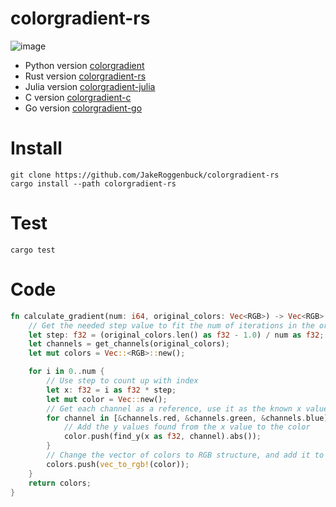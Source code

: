 # colorgradient-rs
![image](https://user-images.githubusercontent.com/35516367/116793337-1716c680-aa7b-11eb-9c1e-2cda170e2118.png)

- Python version [colorgradient](https://github.com/JakeRoggenbuck/colorgradient)
- Rust version [colorgradient-rs](https://github.com/JakeRoggenbuck/colorgradient-rs)
- Julia version [colorgradient-julia](https://github.com/JakeRoggenbuck/colorgradient-julia)
- C version [colorgradient-c](https://github.com/JakeRoggenbuck/colorgradient-c)
- Go version [colorgradient-go](https://github.com/JakeRoggenbuck/colorgradient-go)

# Install 
```
git clone https://github.com/JakeRoggenbuck/colorgradient-rs
cargo install --path colorgradient-rs
```

# Test
```
cargo test
```

# Code
```rs
fn calculate_gradient(num: i64, original_colors: Vec<RGB>) -> Vec<RGB> {
    // Get the needed step value to fit the num of iterations in the original_colors length
    let step: f32 = (original_colors.len() as f32 - 1.0) / num as f32;
    let channels = get_channels(original_colors);
    let mut colors = Vec::<RGB>::new();

    for i in 0..num {
        // Use step to count up with index
        let x: f32 = i as f32 * step;
        let mut color = Vec::new();
        // Get each channel as a reference, use it as the known x values
        for channel in [&channels.red, &channels.green, &channels.blue].iter() {
            // Add the y values found from the x value to the color
            color.push(find_y(x as f32, channel).abs());
        }
        // Change the vector of colors to RGB structure, and add it to all the colors
        colors.push(vec_to_rgb!(color));
    }
    return colors;
}
```
